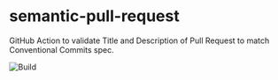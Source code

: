 # semantic-pull-request
GitHub Action to validate Title and Description of Pull Request to match Conventional Commits spec.

![Build](https://github.com/surevelox/semantic-pull-request/workflows/Build/badge.svg)
